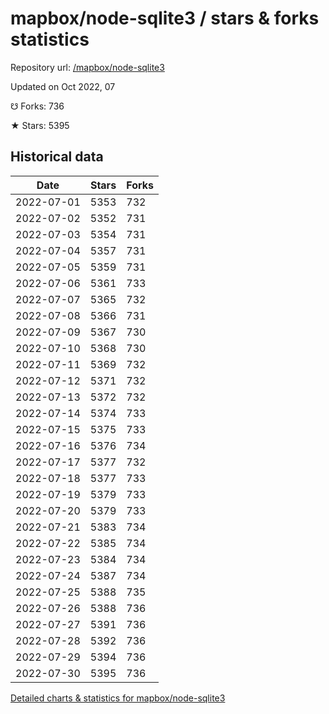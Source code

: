 # mapbox/node-sqlite3 / stars & forks statistics

Repository url: [/mapbox/node-sqlite3](https://github.com/mapbox/node-sqlite3)

Updated on Oct 2022, 07

☋ Forks: 736

★ Stars: 5395

## Historical data
| Date | Stars | Forks |
|------|-------|-------|
| 2022-07-01 | 5353 | 732 | 
| 2022-07-02 | 5352 | 731 | 
| 2022-07-03 | 5354 | 731 | 
| 2022-07-04 | 5357 | 731 | 
| 2022-07-05 | 5359 | 731 | 
| 2022-07-06 | 5361 | 733 | 
| 2022-07-07 | 5365 | 732 | 
| 2022-07-08 | 5366 | 731 | 
| 2022-07-09 | 5367 | 730 | 
| 2022-07-10 | 5368 | 730 | 
| 2022-07-11 | 5369 | 732 | 
| 2022-07-12 | 5371 | 732 | 
| 2022-07-13 | 5372 | 732 | 
| 2022-07-14 | 5374 | 733 | 
| 2022-07-15 | 5375 | 733 | 
| 2022-07-16 | 5376 | 734 | 
| 2022-07-17 | 5377 | 732 | 
| 2022-07-18 | 5377 | 733 | 
| 2022-07-19 | 5379 | 733 | 
| 2022-07-20 | 5379 | 733 | 
| 2022-07-21 | 5383 | 734 | 
| 2022-07-22 | 5385 | 734 | 
| 2022-07-23 | 5384 | 734 | 
| 2022-07-24 | 5387 | 734 | 
| 2022-07-25 | 5388 | 735 | 
| 2022-07-26 | 5388 | 736 | 
| 2022-07-27 | 5391 | 736 | 
| 2022-07-28 | 5392 | 736 | 
| 2022-07-29 | 5394 | 736 | 
| 2022-07-30 | 5395 | 736 | 


[Detailed charts & statistics for mapbox/node-sqlite3](https://reviewgithub.com/rep/mapbox/node-sqlite3)
